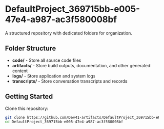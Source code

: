 # DefaultProject_369715bb-e005-47e4-a987-ac3f580008bf
A structured repository with dedicated folders for organization.

## Folder Structure

- **code/** - Store all source code files
- **artifacts/** - Store build outputs, documentation, and other generated content
- **logs/** - Store application and system logs
- **transcripts/** - Store conversation transcripts and records

## Getting Started

Clone this repository:
```bash
git clone https://github.com/Dev41-artifacts/DefaultProject_369715bb-e005-47e4-a987-ac3f580008bf
cd DefaultProject_369715bb-e005-47e4-a987-ac3f580008bf
```
